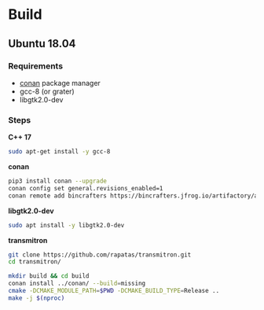# Build

## Ubuntu 18.04

### Requirements

- [conan](https://conan.io/) package manager
- gcc-8 (or grater)
- libgtk2.0-dev

### Steps

**C++ 17**

```bash
sudo apt-get install -y gcc-8
```

**conan**

```bash
pip3 install conan --upgrade
conan config set general.revisions_enabled=1
conan remote add bincrafters https://bincrafters.jfrog.io/artifactory/api/conan/public-conan
```

**libgtk2.0-dev**

```bash
sudo apt install -y libgtk2.0-dev
```

**transmitron**

```bash
git clone https://github.com/rapatas/transmitron.git
cd transmitron/

mkdir build && cd build
conan install ../conan/ --build=missing
cmake -DCMAKE_MODULE_PATH=$PWD -DCMAKE_BUILD_TYPE=Release ..
make -j $(nproc)
```
